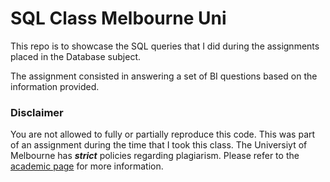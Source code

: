 # SQL Class Melbourne Uni
This repo is to showcase the SQL queries that I did during the assignments placed in the Database subject.

The assignment consisted in answering a set of BI questions based on the information provided.

### Disclaimer
You are not allowed to fully or partially reproduce this code. This was part of an assignment during the time that I took this class. The Universiyt of Melbourne has ***strict*** policies regarding plagiarism. Please refer to the [academic page](http://academicintegrity.unimelb.edu.au/) for more information.
